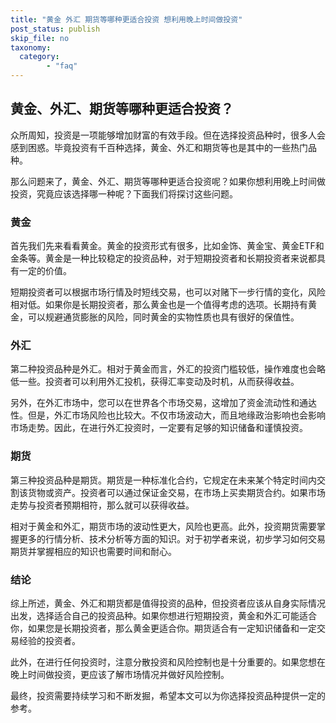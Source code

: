 ```yaml
---
title: "黄金 外汇 期货等哪种更适合投资 想利用晚上时间做投资"
post_status: publish
skip_file: no
taxonomy:
  category:
        - "faq"
---
```


## 黄金、外汇、期货等哪种更适合投资？

众所周知，投资是一项能够增加财富的有效手段。但在选择投资品种时，很多人会感到困惑。毕竟投资有千百种选择，黄金、外汇和期货等也是其中的一些热门品种。

那么问题来了，黄金、外汇、期货等哪种更适合投资呢？如果你想利用晚上时间做投资，究竟应该选择哪一种呢？下面我们将探讨这些问题。

### 黄金

首先我们先来看看黄金。黄金的投资形式有很多，比如金饰、黄金宝、黄金ETF和金条等。黄金是一种比较稳定的投资品种，对于短期投资者和长期投资者来说都具有一定的价值。

短期投资者可以根据市场行情及时短线交易，也可以对赌下一步行情的变化，风险相对低。如果你是长期投资者，那么黄金也是一个值得考虑的选项。长期持有黄金，可以规避通货膨胀的风险，同时黄金的实物性质也具有很好的保值性。

### 外汇

第二种投资品种是外汇。相对于黄金而言，外汇的投资门槛较低，操作难度也会略低一些。投资者可以利用外汇投机，获得汇率变动及时机，从而获得收益。

另外，在外汇市场中，您可以在世界各个市场交易，这增加了资金流动性和通达性。但是，外汇市场风险也比较大。不仅市场波动大，而且地缘政治影响也会影响市场走势。因此，在进行外汇投资时，一定要有足够的知识储备和谨慎投资。

### 期货

第三种投资品种是期货。期货是一种标准化合约，它规定在未来某个特定时间内交割该货物或资产。投资者可以通过保证金交易，在市场上买卖期货合约。如果市场走势与投资者预期相符，那么就可以获得收益。

相对于黄金和外汇，期货市场的波动性更大，风险也更高。此外，投资期货需要掌握更多的行情分析、技术分析等方面的知识。对于初学者来说，初步学习如何交易期货并掌握相应的知识也需要时间和耐心。

### 结论

综上所述，黄金、外汇和期货都是值得投资的品种，但投资者应该从自身实际情况出发，选择适合自己的投资品种。如果你想进行短期投资，黄金和外汇可能适合你，如果您是长期投资者，那么黄金更适合你。期货适合有一定知识储备和一定交易经验的投资者。

此外，在进行任何投资时，注意分散投资和风险控制也是十分重要的。如果您想在晚上时间做投资，更应该了解市场情况并做好风险控制。

最终，投资需要持续学习和不断发掘，希望本文可以为你选择投资品种提供一定的参考。
